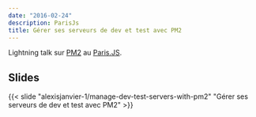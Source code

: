 ```yaml
---
date: "2016-02-24"
description: ParisJs
title: Gérer ses serveurs de dev et test avec PM2
---
```


Lightning talk sur [PM2](https://pm2.keymetrics.io/) au [Paris.JS](https://parisjs.org/meetup/2016-02-24).    

## Slides

{{< slide "alexisjanvier-1/manage-dev-test-servers-with-pm2" "Gérer ses serveurs de dev et test avec PM2" >}}
